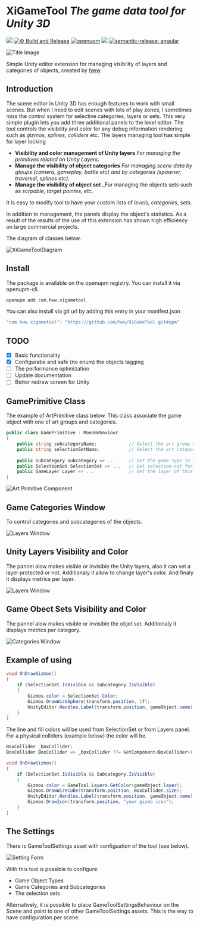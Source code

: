 # XiGameTool _The game data tool for Unity 3D_

![](https://img.shields.io/badge/unity-2018.3%20or%20later-green.svg)
[![⚙ Build and Release](https://github.com/hww/XiGameTool/actions/workflows/ci.yml/badge.svg)](https://github.com/hww/XiGameTool/actions/workflows/ci.yml)
[![openupm](https://img.shields.io/npm/v/com.hww.xigametool?label=openupm&registry_uri=https://package.openupm.com)](https://openupm.com/packages/com.hww.xigametool/)
[![](https://img.shields.io/github/license/hww/XiGameTool.svg)](https://github.com/hww/XiGameTool/blob/master/LICENSE)
[![semantic-release: angular](https://img.shields.io/badge/semantic--release-angular-e10079?logo=semantic-release)](https://github.com/semantic-release/semantic-release)

![Title Image](Documentation/title_image.png)

Simple Unity editor extension for managing visibility of layers and categories of objects, created by [hww](https://github.com/hww)

## Introduction

The scene editor in Unity 3D has enough features to work with small scenes. But when I need to edit scenes with lots of play zones, I sometimes miss the control system for selective categories, layers or sets. This very simple plugin lets you add three additional panels to the level editor. The tool controls the visibility and color for any debug information rendering such as _gizmos_, _splines_, _colliders_ etc.  The layers managing tool has simple for layer locking

- **Visibility and color management of Unity layers** _For managing the primitives related on Unity Layers_.
- **Manage the visibility of object categories** _For managing scene data by gtoups (_camera_, _gameplay_, _battle_ etc) and by categories (_spawner_, _traversal_, _splines_ etc)_.
- **Manage the visibility of object set** _For managing the objects sets such as _scrpable, _target pointes_, etc_.

It is easy to modify tool to have your custom lists of _levels_, _categories_, _sets_.

In addition to management, the panels display the object's statistics. As a result of the results of the use of this extension has shown high efficiency on large commercial projects.

The diagram of classes below.

![XiGameToolDiagram](/Documentation/XiGameToolDiagram.drawio.png)

## Install

The package is available on the openupm registry. You can install it via openupm-cli.

```bash
openupm add com.hww.xigametool
```
You can also install via git url by adding this entry in your manifest.json

```bash
"com.hww.xigametool": "https://github.com/hww/XiGameTool.git#upm"
```
## TODO

- [x] Basic functionality
- [x] Configurabe and safe (no enum) the objects tagging
- [ ] The performance optimization
- [ ] Update documentation
- [ ] Better redraw screen for Unity

## GamePrimitive Class

The example of ArtPrimitive class below. This class associate the game object with one of art groups and categories.

```C#
public class GamePrimitive : MonoBehaviour
{
    public string subcategoryName;            // Select the art group of this object
    public string selectionSetName;           // Select the art category of this object
    
    public Subcategory Subcategory => ...     // Get the game-type in this category
    public SelectionSet SelectionSet => ...   // Get selection-set for this primitive
    public GameLayer Layer => ...             // Get the layer of this primitive
}
``` 
 
![Art Primitive Component](/Documentation/art-primitive.png)

## Game Categories Window

To control categories and subcategories of the objects.

![Layers Window](/Documentation/categories_window.png)

## Unity Layers Visibility and Color

The pannel alow makes visible or invisible the Unity layers, also it can set a layer protected or not. Additionaly it allow to change layer's color. And finaly it displays metrics per layer.

![Layers Window](/Documentation/layers_window_colors.png)

## Game Obect Sets Visibility and Color

The pannel alow makes visible or invisible the objet set. Additionaly it displays metrics per category.

![Categories Window](/Documentation/object_sets.png)

## Example of using

```C#
void OnDrawGizmos()
{
    if (SelectionSet.IsVisible && Subcategory.IsVisible)
    {
        Gizmos.color = SelectionSet.Color;
        Gizmos.DrawWireSphere(transform.position, 1f);
        UnityEditor.Handles.Label(transform.position, gameObject.name);
    }
}
```

The line and fill colors will be used from SelectionSet or from Layers panel. For a physical colliders (example below) the color will be.

```C#
BoxCollider _boxCollider;
BoxCollider BoxCollider => _boxCollider ??= GetComponent<BoxCollider>();

void OnDrawGizmos()
{
    if (SelectionSet.IsVisible && Subcategory.IsVisible)
    {
        Gizmos.color = GameTool.Layers.GetColor(gameObject.layer);
        Gizmos.DrawWireCube(transform.position, BoxCollider.size);
        UnityEditor.Handles.Label(transform.position, gameObject.name);
        Gizmos.DrawIcon(transform.position, "your gizmo icon");
    }
}
```

## The Settings

There is GameToolSettings asset with configuation of the tool (see below).

![Setting Form](/Documentation/tool_settings.png)

With this tool is possible to configure:

- Game Object Types 
- Game Categories and Subcategories
- The selection sets

Alternatively, it is possible to place GameToolSettingsBehaviour on the Scene and point to one of other GameToolSettings assets. This is the way to have configuration per scene.
